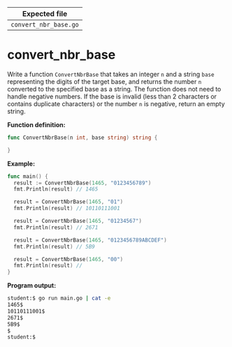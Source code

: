 | Expected file         |
| --------------------- |
| `convert_nbr_base.go` |

# convert_nbr_base

Write a function `ConvertNbrBase` that takes an integer `n` and a string `base` representing the digits of the target base, and returns the number `n` converted to the specified base as a string. The function does not need to handle negative numbers. If the base is invalid (less than 2 characters or contains duplicate characters) or the number `n` is negative, return an empty string.

**Function definition:**

```go
func ConvertNbrBase(n int, base string) string {

}
```

**Example:**

```go
func main() {
  result := ConvertNbrBase(1465, "0123456789")
  fmt.Println(result) // 1465

  result = ConvertNbrBase(1465, "01")
  fmt.Println(result) // 10110111001

  result = ConvertNbrBase(1465, "01234567")
  fmt.Println(result) // 2671

  result = ConvertNbrBase(1465, "0123456789ABCDEF")
  fmt.Println(result) // 5B9

  result = ConvertNbrBase(1465, "00")
  fmt.Println(result) //
}
```

**Program output:**

```sh
student:$ go run main.go | cat -e
1465$
10110111001$
2671$
5B9$
$
student:$
```
